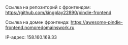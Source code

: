 Ссылка на репозиторий с фронтендом: https://github.com/kingplay22890/pindie-frontend

Ссылка на домен фронтенда: https://awesome-pindie-frontend.nomoredomainswork.ru

IP-адрес: 158.160.169.33